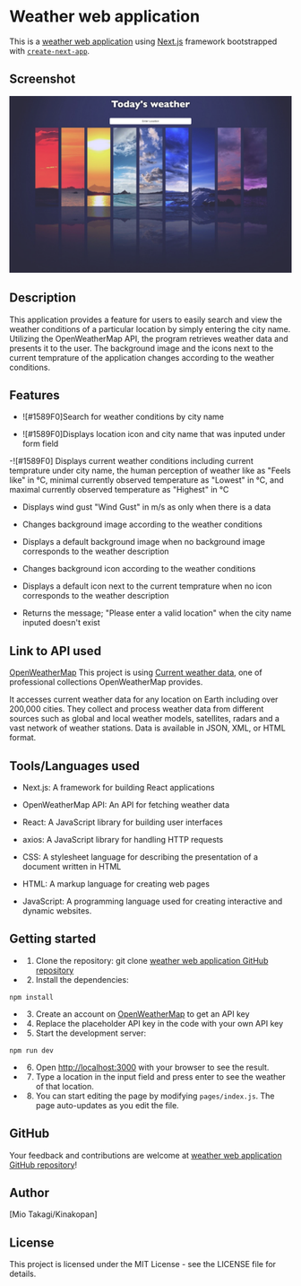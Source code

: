 # Weather web application

This is a [weather web application](https://weather-api-livid-omega.vercel.app/) using [Next.js](https://nextjs.org/) framework bootstrapped with [`create-next-app`](https://github.com/vercel/next.js/tree/canary/packages/create-next-app).



## Screenshot

![screen shot](/public/Screenshot.png)



## Description

This application provides a feature for users to easily search and view the weather conditions of a particular location by simply entering the city name. Utilizing the OpenWeatherMap API, the program retrieves weather data and presents it to the user. The background image and the icons next to the current temprature of the application changes according to the weather conditions.



## Features

- ![#1589F0]Search for weather conditions by city name

- ![#1589F0]Displays location icon and city name that was inputed under form field

-![#1589F0] Displays current weather conditions including current temprature under city name, the human perception of weather like as "Feels like" in °C, minimal currently observed temperature as "Lowest" in °C, and maximal currently observed temperature as "Highest" in °C

- Displays wind gust "Wind Gust" in m/s as only when there is a data

- Changes background image according to the weather conditions

- Displays a default background image when no background image corresponds to the weather description

- Changes background icon according to the weather conditions

- Displays a default icon next to the current temprature when no icon corresponds to the weather description

- Returns the message; "Please enter a valid location" when the city name inputed doesn't exist



## Link to API used
[OpenWeatherMap](https://openweathermap.org/)
This project is using [Current weather data](https://openweathermap.org/current), one of professional collections OpenWeatherMap provides.

It accesses current weather data for any location on Earth including over 200,000 cities. They collect and process weather data from different sources such as global and local weather models, satellites, radars and a vast network of weather stations. Data is available in JSON, XML, or HTML format.



## Tools/Languages used

- Next.js: A framework for building React applications

- OpenWeatherMap API: An API for fetching weather data

- React: A JavaScript library for building user interfaces

- axios: A JavaScript library for handling HTTP requests

- CSS: A stylesheet language for describing the presentation of a document written in HTML

- HTML: A markup language for creating web pages

- JavaScript: A programming language used for creating interactive and dynamic websites.



## Getting started

- 1. Clone the repository:
git clone [weather web application GitHub repository](https://github.com/Kinakopan/weather_API.git)

- 2. Install the dependencies:
```
npm install
```

- 3. Create an account on [OpenWeatherMap](https://openweathermap.org/) to get an API key

- 4. Replace the placeholder API key in the code with your own API key

- 5. Start the development server:
```
npm run dev
```

- 6. Open [http://localhost:3000](http://localhost:3000) with your browser to see the result.

- 7. Type a location in the input field and press enter to see the weather of that location.

- 8. You can start editing the page by modifying `pages/index.js`. The page auto-updates as you edit the file.



## GitHub

Your feedback and contributions are welcome at [weather web application GitHub repository](https://github.com/Kinakopan/weather_API)!



## Author

[Mio Takagi/Kinakopan]



## License

This project is licensed under the MIT License - see the LICENSE file for details.
